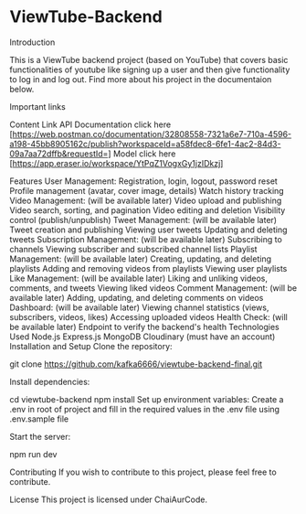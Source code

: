 # ViewTube-Backend

Introduction

This is a ViewTube backend project (based on YouTube) that covers basic functionalities of youtube like signing up a user and then give functionality to log in and log out. Find more about his project in the documentaion below.

Important links

Content Link
API Documentation click here [https://web.postman.co/documentation/32808558-7321a6e7-710a-4596-a198-45bb8905162c/publish?workspaceId=a58fdec8-6fe1-4ac2-84d3-09a7aa72dffb&requestId=]
Model click here [https://app.eraser.io/workspace/YtPqZ1VogxGy1jzIDkzj]

Features
User Management:
Registration, login, logout, password reset
Profile management (avatar, cover image, details)
Watch history tracking
Video Management: (will be available later)
Video upload and publishing
Video search, sorting, and pagination
Video editing and deletion
Visibility control (publish/unpublish)
Tweet Management: (will be available later)
Tweet creation and publishing
Viewing user tweets
Updating and deleting tweets
Subscription Management: (will be available later)
Subscribing to channels
Viewing subscriber and subscribed channel lists
Playlist Management: (will be available later)
Creating, updating, and deleting playlists
Adding and removing videos from playlists
Viewing user playlists
Like Management: (will be available later)
Liking and unliking videos, comments, and tweets
Viewing liked videos
Comment Management: (will be available later)
Adding, updating, and deleting comments on videos
Dashboard: (will be available later)
Viewing channel statistics (views, subscribers, videos, likes)
Accessing uploaded videos
Health Check: (will be available later)
Endpoint to verify the backend's health
Technologies Used
Node.js
Express.js
MongoDB
Cloudinary (must have an account)
Installation and Setup
Clone the repository:

git clone https://github.com/kafka6666/viewtube-backend-final.git

Install dependencies:

cd viewtube-backend
npm install
Set up environment variables: Create a .env in root of project and fill in the required values in the .env file using .env.sample file

Start the server:

npm run dev

Contributing
If you wish to contribute to this project, please feel free to contribute.

License
This project is licensed under ChaiAurCode.
